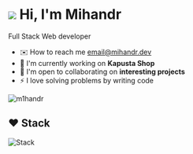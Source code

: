 ![](https://user-images.githubusercontent.com/18350557/176309783-0785949b-9127-417c-8b55-ab5a4333674e.gif) Hi, I'm Mihandr
===============================================================================================================================
Full Stack Web developer

* ✉️  How to reach me [email@mihandr.dev](mailto:email@mihandr.dev)
* 🚀  I'm currently working on **Kapusta Shop**
* 🤝  I'm open to collaborating on **interesting projects**
* ⚡  I love solving problems by writing code
  
<p> <img src="https://komarev.com/ghpvc/?username=m1handr&label=Profile%20views&color=667eea&style=flat" alt="m1handr" /> </p>

## ❤ Stack
<p align="left"> <img src="https://skillicons.dev/icons?i=html,css,ts,js,react,redux,nextjs,bun,vite,tailwindcss,nodejs,express,prisma,mongodb,postgres,docker,vercel,workers,nginx,linux,arch,bash,grafana,git,github,cloudflare,figma,vscode" alt="Stack" /> </p>
